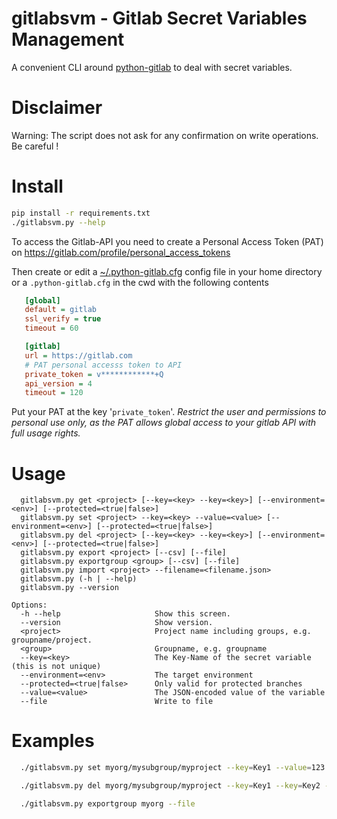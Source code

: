 # gitlabsvm - Gitlab Secret Variables Management

A convenient CLI around [python-gitlab](https://github.com/python-gitlab/python-gitlab) to deal with secret variables.

# Disclaimer

Warning: The script does not ask for any confirmation on write operations. Be careful !

# Install

```bash
pip install -r requirements.txt
./gitlabsvm.py --help
```

To access the Gitlab-API you need to create a Personal Access Token (PAT) on https://gitlab.com/profile/personal_access_tokens

  Then create or edit a [~/.python-gitlab.cfg](python-gitlab.cfg) config file in your home directory 
  or a `.python-gitlab.cfg` in the cwd with the following contents

  ```ini
     [global]
     default = gitlab
     ssl_verify = true
     timeout = 60

     [gitlab]
     url = https://gitlab.com
     # PAT personal accesss token to API
     private_token = v************+Q
     api_version = 4
     timeout = 120
  ```

  Put your PAT at the key '`private_token`'. 
  _Restrict the user and permissions to personal use only, as the PAT allows global access to your gitlab API with full usage rights._

# Usage

```
  gitlabsvm.py get <project> [--key=<key> --key=<key>] [--environment=<env>] [--protected=<true|false>]
  gitlabsvm.py set <project> --key=<key> --value=<value> [--environment=<env>] [--protected=<true|false>]
  gitlabsvm.py del <project> [--key=<key> --key=<key>] [--environment=<env>] [--protected=<true|false>]
  gitlabsvm.py export <project> [--csv] [--file]
  gitlabsvm.py exportgroup <group> [--csv] [--file]
  gitlabsvm.py import <project> --filename=<filename.json>
  gitlabsvm.py (-h | --help)
  gitlabsvm.py --version

Options:
  -h --help                     Show this screen.
  --version                     Show version.
  <project>                     Project name including groups, e.g. groupname/project.
  <group>                       Groupname, e.g. groupname
  --key=<key>                   The Key-Name of the secret variable (this is not unique)
  --environment=<env>           The target environment
  --protected=<true|false>      Only valid for protected branches
  --value=<value>               The JSON-encoded value of the variable
  --file                        Write to file

  ```

# Examples

```bash
  ./gitlabsvm.py set myorg/mysubgroup/myproject --key=Key1 --value=123 --protected=1 --environment="Testenv"

  ./gitlabsvm.py del myorg/mysubgroup/myproject --key=Key1 --key=Key2 --protected=1 --environment="Testenv"

  ./gitlabsvm.py exportgroup myorg --file
```